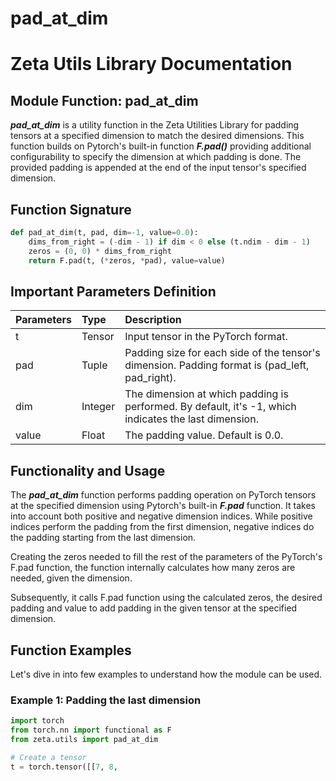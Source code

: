 # pad_at_dim

# Zeta Utils Library Documentation

## Module Function: pad_at_dim
***pad_at_dim*** is a utility function in the Zeta Utilities Library for padding tensors at a specified dimension to match the desired dimensions. This function builds on Pytorch's built-in function ***F.pad()*** providing additional configurability to specify the dimension at which padding is done. The provided padding is appended at the end of the input tensor's specified dimension.

## Function Signature
```python
def pad_at_dim(t, pad, dim=-1, value=0.0):
    dims_from_right = (-dim - 1) if dim < 0 else (t.ndim - dim - 1)
    zeros = (0, 0) * dims_from_right
    return F.pad(t, (*zeros, *pad), value=value)
```

## Important Parameters Definition
| Parameters   | Type   | Description                                                                                                        |
| :----------- | :----- | :----------------------------------------------------------------------------------------------------------------- |
| t            | Tensor | Input tensor in the PyTorch format.                                                                                |
| pad          | Tuple  | Padding size for each side of the tensor's dimension. Padding format is (pad_left, pad_right).                    |
| dim          | Integer| The dimension at which padding is performed. By default, it's -1, which indicates the last dimension.  |
| value        | Float  | The padding value. Default is 0.0.                                                                                 |

## Functionality and Usage

The ***pad_at_dim*** function performs padding operation on PyTorch tensors at the specified dimension using Pytorch's built-in ***F.pad*** function. It takes into account both positive and negative dimension indices. While positive indices perform the padding from the first dimension, negative indices do the padding starting from the last dimension.

Creating the zeros needed to fill the rest of the parameters of the PyTorch's F.pad function, the function internally calculates how many zeros are needed, given the dimension. 

Subsequently, it calls F.pad function using the calculated zeros, the desired padding and value to add padding in the given tensor at the specified dimension.

## Function Examples

Let's dive in into few examples to understand how the module can be used.

### Example 1: Padding the last dimension

```python
import torch
from torch.nn import functional as F
from zeta.utils import pad_at_dim

# Create a tensor
t = torch.tensor([[7, 8, 
